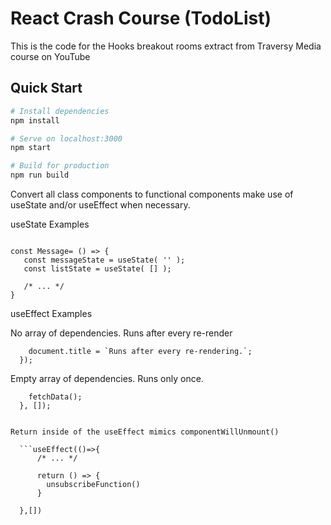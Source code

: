 # React Crash Course (TodoList)

This is the code for the Hooks breakout rooms extract from Traversy Media course on YouTube

## Quick Start

```bash
# Install dependencies
npm install

# Serve on localhost:3000
npm start

# Build for production
npm run build
```

Convert all class components to functional components make use of useState and/or useEffect when necessary.


useState Examples

```import React, { useState } from 'react';

const Message= () => {
   const messageState = useState( '' );
   const listState = useState( [] );

   /* ... */
}
```

useEffect Examples

No array of dependencies. Runs after every re-render

```useEffect(() => {
    document.title = `Runs after every re-rendering.`;
  });
  ```

Empty array of dependencies. Runs only once.

```useEffect(() => {
    fetchData();
  }, []);


Return inside of the useEffect mimics componentWillUnmount()

  ```useEffect(()=>{
      /* ... */

      return () => {
        unsubscribeFunction()
      }

  },[])

